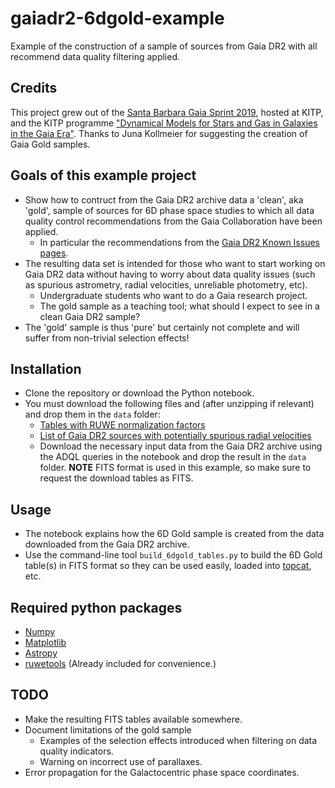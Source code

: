 # gaiadr2-6dgold-example
Example of the construction of a sample of sources from Gaia DR2 with all recommend data quality filtering applied.

## Credits
This project grew out of the [Santa Barbara Gaia Sprint 2019](http://gaia.lol/2019SB.html), hosted at KITP, and the KITP programme ["Dynamical Models for Stars and Gas in Galaxies in the Gaia Era"](https://www.kitp.ucsb.edu/activities/gaia19). Thanks to Juna Kollmeier for suggesting the creation of Gaia Gold samples.

## Goals of this example project
* Show how to contruct from the Gaia DR2 archive data a 'clean', aka 'gold', sample of sources for 6D phase
  space studies to which all data quality control recommendations from the Gaia Collaboration have been applied.
  * In particular the recommendations from the [Gaia DR2 Known Issues pages](https://www.cosmos.esa.int/web/gaia/dr2-known-issues).
* The resulting data set is intended for those who want to start working on Gaia DR2 data without having
  to worry about data quality issues (such as spurious astrometry, radial velocities, unreliable
  photometry, etc).
  * Undergraduate students who want to do a Gaia research project.
  * The gold sample as a teaching tool; what should I expect to see in a clean Gaia DR2 sample?
* The 'gold' sample is thus 'pure' but certainly not complete and will suffer from non-trivial selection
  effects!

## Installation
* Clone the repository or download the Python notebook.
* You must download the following files and (after unzipping if relevant) and drop them in the `data` folder:
  * [Tables with RUWE normalization factors](https://www.cosmos.esa.int/documents/29201/1769576/DR2_RUWE_V1.zip/d90f37a8-37c9-81ba-bf59-dd29d9b1438f)
  * [List of Gaia DR2 sources with potentially spurious radial velocities](https://arxiv.org/src/1901.10460v1/anc/rvscontamination.csv)
  * Download the necessary input data from the Gaia DR2 archive using the ADQL queries in the notebook
    and drop the result in the  `data` folder. __NOTE__ FITS format is used in this example, so make sure
    to request the download tables as FITS.

## Usage
* The notebook explains how the 6D Gold sample is created from the data downloaded from the Gaia DR2
  archive.
* Use the command-line tool `build_6dgold_tables.py` to build the 6D Gold table(s) in FITS format so they
  can be used easily, loaded into [topcat](http://www.star.bris.ac.uk/~mbt/topcat/), etc.

## Required python packages
* [Numpy](https://www.numpy.org/)
* [Matplotlib](https://matplotlib.org/)
* [Astropy](http://www.astropy.org/)
* [ruwetools](https://github.com/agabrown/gaiadr2-ruwe-tools) (Already included for convenience.)

## TODO
* Make the resulting FITS tables available somewhere.
* Document limitations of the gold sample
  * Examples of the selection effects introduced when filtering on data quality indicators.
  * Warning on incorrect use of parallaxes.
* Error propagation for the Galactocentric phase space coordinates.
